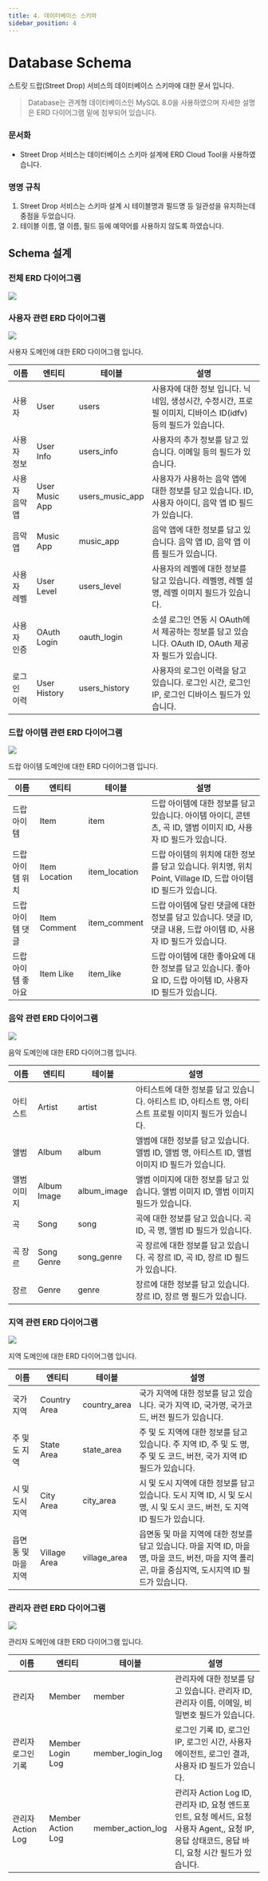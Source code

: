 ```yaml
---
title: 4. 데이터베이스 스키마
sidebar_position: 4
---
```


# Database Schema
스트릿 드랍(Street Drop) 서비스의 데이터베이스 스키마에 대한 문서 입니다.
> Database는 관계형 데이터베이스인 MySQL 8.0을 사용하였으며 자세한 설명은 ERD 다이어그램 밑에 첨부되어 있습니다.

### 문서화
- Street Drop 서비스는 데이터베이스 스키마 설계에 ERD Cloud Tool을 사용하였습니다.

### 명명 규칙
1. Street Drop 서비스는 스키마 설계 시 테이블명과 필드명 등 일관성을 유지하는데 중점을 두었습니다.
2. 테이블 이름, 열 이름, 필드 등에 예약어를 사용하지 않도록 하였습니다.


## Schema 설계
### 전체 ERD 다이어그램
![](images/ERD.png)

### 사용자 관련 ERD 다이어그램
![](images/ERD-Users.png)

사용자 도메인에 대한 ERD 다이어그램 입니다. 

| 이름       | 엔티티       | 테이블 | 설명                                                                   |
|----------|-----------|---|----------------------------------------------------------------------|
| 사용자      | User      | users | 사용자에 대한 정보 입니다. 닉네임, 생성시간, 수정시간, 프로필 이미지, 디바이스 ID(idfv) 등의 필드가 있습니다. |
| 사용자 정보   | User Info | users_info | 사용자의 추가 정보를 담고 있습니다. 이메일 등의 필드가 있습니다.                                |
| 사용자 음악 앱 | User Music App | users_music_app | 사용자가 사용하는 음악 앱에 대한 정보를 담고 있습니다. ID, 사용자 아이디, 음악 앱 ID 필드가 있습니다.       |    
| 음악 앱 | Music App | music_app | 음악 앱에 대한 정보를 담고 있습니다. 음악 앱 ID, 음악 앱 이름 필드가 있습니다.                     |
| 사용자 레벨   | User Level | users_level | 사용자의 레벨에 대한 정보를 담고 있습니다. 레벨명, 레벨 설명, 레벨 이미지 필드가 있습니다.                |
| 사용자 인증   | OAuth Login | oauth_login | 소셜 로그인 연동 시 OAuth에서 제공하는 정보를 담고 있습니다. OAuth ID, OAuth 제공자 필드가 있습니다.  |
| 로그인 이력 | User History | users_history | 사용자의 로그인 이력을 담고 있습니다. 로그인 시간, 로그인 IP, 로그인 디바이스 필드가 있습니다.             |


### 드랍 아이템 관련 ERD 다이어그램
![](images/ERD-Items.png)

드랍 아이템 도메인에 대한 ERD 다이어그램 입니다.

| 이름        | 엔티티 | 테이블 | 설명                                                                         |
|-----------| --- | --- |----------------------------------------------------------------------------|
| 드랍 아이템    | Item | item | 드랍 아이템에 대한 정보를 담고 있습니다. 아이템 아이디, 콘텐츠, 곡 ID, 앨범 이미지 ID, 사용자 ID 필드가 있습니다.    |
| 드랍 아이템 위치 | Item Location | item_location | 드랍 아이템의 위치에 대한 정보를 담고 있습니다. 위치명, 위치 Point, Village ID, 드랍 아이템 ID 필드가 있습니다. |
| 드랍 아이템 댓글 | Item Comment | item_comment | 드랍 아이템에 달린 댓글에 대한 정보를 담고 있습니다. 댓글 ID, 댓글 내용, 드랍 아이템 ID, 사용자 ID 필드가 있습니다. |
| 드랍 아이템 좋아요 | Item Like | item_like | 드랍 아이템에 대한 좋아요에 대한 정보를 담고 있습니다. 좋아요 ID, 드랍 아이템 ID, 사용자 ID 필드가 있습니다. |


### 음악 관련 ERD 다이어그램
![](images/ERD-Music.png)

음악 도메인에 대한 ERD 다이어그램 입니다.

| 이름 | 엔티티 | 테이블 | 설명                                                            |
| --- | --- | --- |---------------------------------------------------------------|
| 아티스트 | Artist | artist | 아티스트에 대한 정보를 담고 있습니다. 아티스트 ID, 아티스트 명, 아티스트 프로필 이미지 필드가 있습니다. |
| 앨범 | Album | album | 앨범에 대한 정보를 담고 있습니다. 앨범 ID, 앨범 명, 아티스트 ID, 앨범 이미지 ID 필드가 있습니다. |
| 앨범 이미지 | Album Image | album_image | 앨범 이미지에 대한 정보를 담고 있습니다. 앨범 이미지 ID, 앨범 이미지 필드가 있습니다. |
| 곡 | Song | song | 곡에 대한 정보를 담고 있습니다. 곡 ID, 곡 명, 앨범 ID 필드가 있습니다. |
| 곡 장르 | Song Genre | song_genre | 곡 장르에 대한 정보를 담고 있습니다. 곡 장르 ID, 곡 ID, 장르 ID 필드가 있습니다. |
| 장르 | Genre | genre | 장르에 대한 정보를 담고 있습니다. 장르 ID, 장르 명 필드가 있습니다. |


### 지역 관련 ERD 다이어그램
![](images/ERD-Areas.png)

지역 도메인에 대한 ERD 다이어그램 입니다.

| 이름 | 엔티티 | 테이블 | 설명                                                                                         |
| --- | --- | --- |--------------------------------------------------------------------------------------------|
| 국가 지역 | Country Area | country_area | 국가 지역에 대한 정보를 담고 있습니다. 국가 지역 ID, 국가명, 국가코드, 버전 필드가 있습니다.                                   |
| 주 및 도 지역 | State Area | state_area | 주 및 도 지역에 대한 정보를 담고 있습니다. 주 지역 ID, 주 및 도 명, 주 및 도 코드, 버전, 국가 지역 ID 필드가 있습니다.               |
| 시 및 도시 지역 | City Area | city_area | 시 및 도시 지역에 대한 정보를 담고 있습니다. 도시 지역 ID, 시 및 도시명, 시 및 도시 코드, 버전, 도 지역 ID 필드가 있습니다.             |
| 읍면동 및 마을 지역 | Village Area | village_area | 읍면동 및 마을 지역에 대한 정보를 담고 있습니다.  마을 지역 ID, 마을 명, 마을 코드, 버전, 마을 지역 폴리곤, 마을 중심지역, 도시지역 ID 필드가 있습니다. |

### 관리자 관련 ERD 다이어그램
![](images/ERD-Admin.png)

관리자 도메인에 대한 ERD 다이어그램 입니다.

| 이름 | 엔티티              | 테이블 | 설명                                                                                                 |
| --- |------------------| --- |----------------------------------------------------------------------------------------------------|
| 관리자 | Member           | member | 관리자에 대한 정보를 담고 있습니다. 관리자 ID, 관리자 이름, 이메일, 비밀번호 필드가 있습니다.                                           |
| 관리자 로그인 기록 | Member Login Log | member_login_log | 로그인 기록 ID, 로그인 IP, 로그인 시간, 사용자 에이전트, 로그인 결과, 사용자 ID 필드가 있습니다.                                      |
| 관리자 Action Log | Member Action Log | member_action_log | 관리자 Action Log ID, 관리자 ID, 요청 엔드포인트, 요청 메서드, 요청 사용자 Agent,, 요청 IP, 응답 상태코드, 응답 바디, 요청 시간 필드가 있습니다. |
